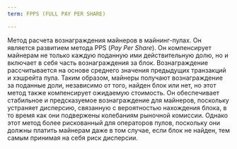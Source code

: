 ```yaml
---
term: FPPS (FULL PAY PER SHARE)

---
```

Метод расчета вознаграждения майнеров в майнинг-пулах. Он является развитием метода PPS (*Pay Per Share*). Он компенсирует майнерам не только каждую поданную ими действительную долю, но и включает в себя часть вознаграждения за блок. Вознаграждение рассчитывается на основе среднего значения предыдущих транзакций и хэшрейта пула. Таким образом, майнеры получают вознаграждение за поданные доли, независимо от того, найден блок или нет, но этот метод также компенсирует ожидаемую стоимость. Он обеспечивает стабильное и предсказуемое вознаграждение для майнеров, поскольку устраняет дисперсию, связанную с вероятностью нахождения блока, в то время как они подвержены колебаниям рыночной комиссии. Однако этот метод более рискованный для операторов пулов, поскольку они должны платить майнерам даже в том случае, если блок не найден, тем самым принимая на себя риск дисперсии.